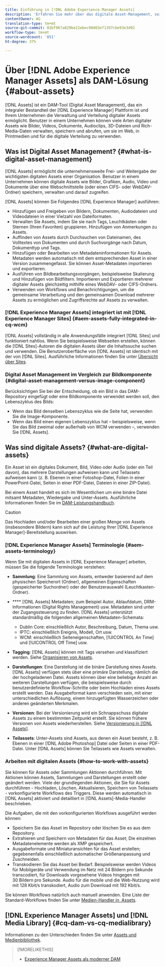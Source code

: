 ```yaml
---
title: Einführung in [!DNL Adobe Experience Manager Assets]
description: 'Erfahren Sie mehr über das digitale Asset-Management, seine Anwendungsfälle und das Angebot. [!DNL Adobe Experience Manager Asset] '
contentOwner: AG
translation-type: tm+mt
source-git-commit: 02bf967a829be22ebec90d03ef1397cbe93e3d92
workflow-type: tm+mt
source-wordcount: '851'
ht-degree: 37%

---
```



# Über [!DNL Adobe Experience Manager Assets] als DAM-Lösung {#about-assets}

[!DNL Assets] ist ein DAM-Tool (Digital Asset Management), das ein integraler Bestandteil der  [!DNL Experience Manager] Plattform ist und Ihrem Unternehmen die Verwaltung und Verteilung digitaler Assets ermöglicht. Benutzer in einem Unternehmen können viele Arten digitaler Assets wie Bilder, Videos, Dokumente, Audioclips, 3D-Dateien und Rich-Media-Daten verwalten, speichern und abrufen, um sie im Web, in Printmedien und für die digitale Verteilung zu verwenden.

## Was ist Digital Asset Management? {#what-is-digital-asset-management}

[!DNL Assets] ermöglicht die unternehmensweite Frei- und Weitergabe der wichtigsten digitalen Assets einer Organisation. Benutzer in einem Unternehmen können digitale Assets wie Bilder, Grafiken, Audio, Video und Dokumente über eine Webschnittstelle (oder einen CIFS- oder WebDAV-Ordner) speichern, verwalten und darauf zugreifen.

[!DNL Assets] können Sie Folgendes  [!DNL Experience Manager] ausführen:

* Hinzufügen und Freigeben von Bildern, Dokumenten, Audiodateien und Videodateien in einer Vielzahl von Dateiformaten.
* Verwalten Sie Assets, indem Sie sie nach Tags, Leuchtkästen oder Sternen (Ihren Favoriten) gruppieren. Hinzufügen von Anmerkungen zu Assets.
* Auffinden von Assets durch Durchsuchen von Dateinamen, des Volltextes von Dokumenten und durch Suchvorgänge nach Datum, Dokumenttyp und Tags.
* Hinzufügen oder Bearbeiten von Metadateninformationen für Assets. Metadaten werden automatisch mit dem entsprechenden Asset in einer Version zusammengefasst. Sie können Asset-Metadaten importieren und exportieren.
* Ausführen von Bildbearbeitungsvorgängen, beispielsweise Skalierung und Hinzufügen von Bildfiltern. Importieren und Exportieren mehrerer digitaler Assets gleichzeitig mithilfe eines WebDAV- oder CIFS-Ordners.
* Verwenden von Workflows und Benachrichtigungen, um die gemeinsame Verarbeitung und den gemeinsamen Download mehrerer Assets zu ermöglichen und Zugriffsrechte auf Assets zu verwalten.

### [!DNL Experience Manager Assets] integriert ist mit  [!DNL Experience Manager Sites] {#aem-assets-fully-integrated-in-cq-wcm}

[!DNL Assets] vollständig in alle Anwendungsfälle integriert  [!DNL Sites] und funktioniert nahtlos. Wenn Sie beispielsweise Webseiten erstellen, können die [!DNL Sites]-Autoren die digitalen Assets über die Inhaltssuche suchen und verwenden. Die Benutzeroberfläche von [!DNL Assets] ist identisch mit der von [!DNL Sites]. Ausführliche Informationen finden Sie unter [Übersicht über Sites](/help/sites-authoring/qg-page-authoring.md).

<!-- TBD: Update image for branding 

![screen_shot_2012-04-17at15946pm](assets/screen_shot_2012-04-17at15946pm.png) ![screen_shot_2012-04-17at20100pm](assets/screen_shot_2012-04-17at20100pm.png)

Assets managed within [!DNL Experience Manager] DAM can then be accessed via the content finder of WCM:

![screen_shot_2012-04-17at20214pm](assets/screen_shot_2012-04-17at20214pm.png) -->

### Digital Asset Management im Vergleich zur Bildkomponente {#digital-asset-management-versus-image-component}

Berücksichtigen Sie bei der Entscheidung, ob ein Bild in das DAM-Repository eingefügt oder eine Bildkomponente verwendet werden soll, den Lebenszyklus des Bilds:

* Wenn das Bild denselben Lebenszyklus wie die Seite hat, verwenden Sie die Image-Komponente.
* Wenn das Bild einen eigenen Lebenszyklus hat – beispielsweise, wenn Sie das Bild zweimal oder außerhalb von WCM verwenden –, verwenden Sie [!DNL Assets].

## Was sind digitale Assets? {#what-are-digital-assets}

Ein Asset ist ein digitales Dokument, Bild, Video oder Audio (oder ein Teil davon), das mehrere Darstellungen aufweisen kann und Teilassets aufweisen kann (z. B. Ebenen in einer Fotoshop-Datei, Folien in einer PowerPoint-Datei, Seiten in einer PDF-Datei, Dateien in einer ZIP-Datei).

Bei einem Asset handelt es sich im Wesentlichen um eine binäre Datei mitsamt Metadaten, Wiedergabe und Unter-Assets. Ausführliche Informationen finden Sie im [DAM-Leistungshandbuch](/help/sites-deploying/assets-performance-sizing.md).

>[!CAUTION]
>
>Das Hochladen und/oder Bearbeiten einer großen Menge von Assets (insbesondere Bildern) kann sich auf die Leistung Ihrer [!DNL Experience Manager]-Bereitstellung auswirken.

### [!DNL Experience Manager Assets] Terminologie  {#aem-assets-terminology}

Wenn Sie mit digitalen Assets in [!DNL Experience Manager] arbeiten, müssen Sie die folgende Terminologie verstehen:

* **Sammlung**: Eine Sammlung von Assets, entweder basierend auf dem physischen Speicherort (Ordner), allgemeinen Eigenschaften (gespeicherter Suchordner) oder der Benutzerauswahl (Leuchtkasten-Ordner).

* **** [!DNL Assets] Metadaten; zum Beispiel Autor, Ablaufdatum, DRM-Informationen (Digital Rights Management) usw. Metadaten sind unter der Zugangssteuerung zu finden. [!DNL Assets] unterstützt standardmäßig die folgenden allgemeinen Metadaten-Schemata:

   * Dublin Core: einschließlich Autor, Beschreibung, Datum, Thema usw.
   * IPTC: einschließlich Ereignis, Modell, Ort usw.
   * WCM: einschließlich Seiteneigenschaften, [!UICONTROL An Time] und [!UICONTROL Off Time] usw.

* **Tagging**:  [!DNL Assets] können mit Tags versehen und klassifiziert werden. Siehe [Organisieren von Assets](/help/assets/organize-assets.md).

* **Darstellungen**: Eine Darstellung ist die binäre Darstellung eines Assets. [!DNL Assets] verfügen stets über eine primäre Darstellung, nämlich die der hochgeladenen Datei. Assets können über eine beliebige Anzahl an weiteren Darstellungen verfügen, die beispielsweise durch benutzerdefinierte Workflow-Schritte oder beim Hochladen eines Assets erstellt werden. Das Ausgabeformat kann verschieden sein, mit einer unterschiedlichen Auflösung, einem hinzugefügten Wasserzeichen oder anderen geänderten Merkmalen.

* **Versionen**: Bei der Versionierung wird ein Schnappschuss digitaler Assets zu einem bestimmten Zeitpunkt erstellt. Sie können frühere Versionen von Assets wiederherstellen. Siehe [Versionierung in [!DNL Assets]](managing-assets-touch-ui.md#asset-versioning).

* **Teilassets**: Unter-Assets sind Assets, aus denen ein Asset besteht, z. B. Ebenen in einer  [!DNL Adobe Photoshop] Datei oder Seiten in einer PDF-Datei. Unter [!DNL Assets] können Sie Teilassets wie Assets verwalten.

### Arbeiten mit digitalen Assets {#how-to-work-with-assets}

Sie können für Assets oder Sammlungen Aktionen durchführen. Mit Aktionen können Assets, Sammlungen und Darstellungen erstellt oder geändert werden. Viele der grundlegenden Aktionen, die Sie für Assets durchführen - Hochladen, Löschen, Aktualisieren, Speichern von Teilassets - vorkonfigurierte Workflows des Triggers. Diese werden automatisch in [!DNL Assets] aktiviert und detailliert in [!DNL Assets]-Media-Handler beschrieben.

Die Aufgaben, die mit den vorkonfigurierten Workflows ausgeführt werden können:

* Speichern Sie das Asset im Repository oder löschen Sie es aus dem Repository.
* Extrahieren und Speichern von Metadaten für das Asset; Die einzelnen Metadatenelemente werden als XMP gespeichert.
* Ausgabeformate und Miniaturansichten für das Asset erstellen; gegebenenfalls einschließlich automatischer Größenanpassung und Zuschneiden.
* Transkodieren Sie das Asset bei Bedarf. Beispielsweise werden Videos für Mobilgeräte und Verwendung im Netz mit 24 Bildern pro Sekunde transcodiert, für Downloads vorgesehene Videos hingegen mit 30 Bildern pro Sekunde. Audio für die mobile und die Web-Nutzung wird mit 128 Kbit/s transkodiert, Audio zum Download mit 192 Kbit/s.

Sie können Workflows natürlich auch manuell anwenden. Eine Liste der Standard-Workflows finden Sie unter [Medien-Handler in  Assets](media-handlers.md).

## [!DNL Experience Manager Assets] und [!DNL Media Library] {#cq-dam-vs-cq-medialibrary}

Informationen zu den Unterschieden finden Sie unter [Assets und Medienbibliothek](medialibrary.md).

>[!MORELIKETHIS]
>
>* [Experience Manager Assets als moderner DAM](https://www.youtube.com/embed/PBwQqZgC-yo)

